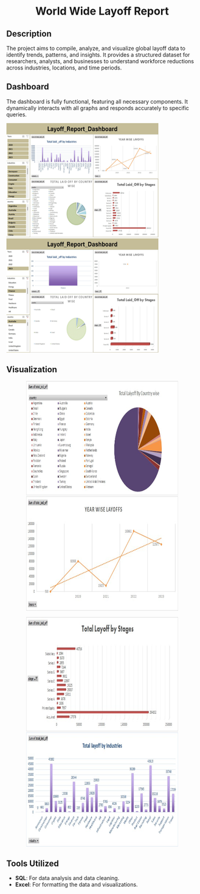 <h1 align="center">World Wide Layoff Report</h1>

<!-- Description Section -->
## Description

The project aims to compile, analyze, and visualize global layoff data to identify trends, patterns, and insights. It provides a structured dataset for researchers, analysts, and businesses to understand workforce reductions across industries, locations, and time periods. 

<!-- Dashboard Section with 2 Images -->
## Dashboard

The dashboard is fully functional, featuring all necessary components. It dynamically interacts with all graphs and responds accurately to specific queries.

<p align="Left">
  <img src="Images/Dashboard1.jpg" width="400" height="300" alt="Dashboard Image 1">
  <img src="Images/Dashboard2.jpg" width="400" height="300" alt="Dashboard Image 2">
</p>


<!-- Visualization Section with 6 Images -->
## Visualization

<p align="center">
  <img src="Images/Project1.jpg" width="400" height="300" alt="Visualization Image 1">
  <img src="Images/Project2.jpg" width="400" height="300" alt="Visualization Image 2">
</p>

<p align="center">
  <img src="Images/Project3.jpg" width="400" height="300" alt="Visualization Image 3">
  <img src="Images/Project4.jpg" width="400" height="300" alt="Visualization Image 4">
</p>


<!-- Tools Utilized Section -->
## Tools Utilized

- **SQL**: For data analysis and data cleaning.
- **Excel**: For formatting the data and visualizations.
